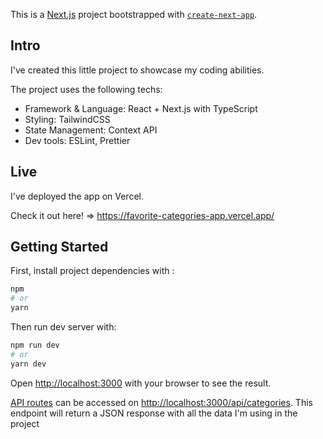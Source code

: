 This is a [Next.js](https://nextjs.org/) project bootstrapped with [`create-next-app`](https://github.com/vercel/next.js/tree/canary/packages/create-next-app).

## Intro

I've created this little project to showcase my coding abilities.

The project uses the following techs:

- Framework & Language: React + Next.js with TypeScript
- Styling: TailwindCSS
- State Management: Context API
- Dev tools: ESLint, Prettier

## Live

I've deployed the app on Vercel.

Check it out here! => https://favorite-categories-app.vercel.app/

## Getting Started

First, install project dependencies with :

```bash
npm
# or
yarn
```

Then run dev server with:

```bash
npm run dev
# or
yarn dev
```

Open [http://localhost:3000](http://localhost:3000) with your browser to see the result.

[API routes](https://nextjs.org/docs/api-routes/introduction) can be accessed on [http://localhost:3000/api/categories](http://localhost:3000/api/categoris). This endpoint will return a JSON response with all the data I'm using in the project
